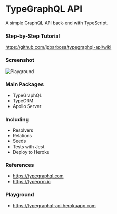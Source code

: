 # TypeGraphQL API

A simple GraphQL API back-end with TypeScript.

### Step-by-Step Tutorial

https://github.com/jpbarbosa/typegraphql-api/wiki

### Screenshot

![Playground](https://github.com/jpbarbosa/typegraphql-api/wiki/images/playground.png)

### Main Packages

- TypeGraphQL
- TypeORM
- Apollo Server

### Including

- Resolvers
- Relations
- Seeds
- Tests with Jest
- Deploy to Heroku

### References

- https://typegraphql.com
- https://typeorm.io

### Playground

- https://typegraphql-api.herokuapp.com
